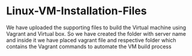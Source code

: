 # Linux-VM-Installation-Files
We have uploaded the supporting files to build the Virtual machine using Vagrant and Virtual box.
So we have created the folder with server name and inside it we have placed vagrant file and respective folder which contains the 
Vagrant commands to automate the VM build process
